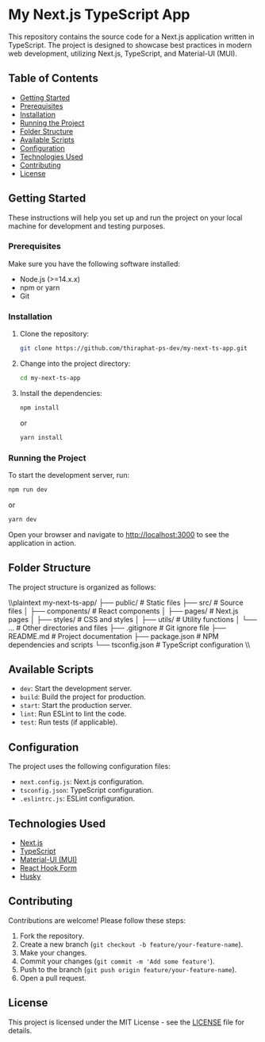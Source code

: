 
# My Next.js TypeScript App

This repository contains the source code for a Next.js application written in TypeScript. The project is designed to showcase best practices in modern web development, utilizing Next.js, TypeScript, and Material-UI (MUI).

## Table of Contents

- [Getting Started](#getting-started)
- [Prerequisites](#prerequisites)
- [Installation](#installation)
- [Running the Project](#running-the-project)
- [Folder Structure](#folder-structure)
- [Available Scripts](#available-scripts)
- [Configuration](#configuration)
- [Technologies Used](#technologies-used)
- [Contributing](#contributing)
- [License](#license)

## Getting Started

These instructions will help you set up and run the project on your local machine for development and testing purposes.

### Prerequisites

Make sure you have the following software installed:

- Node.js (>=14.x.x)
- npm or yarn
- Git

### Installation

1. Clone the repository:
    ```bash
    git clone https://github.com/thiraphat-ps-dev/my-next-ts-app.git
    ```
2. Change into the project directory:
    ```bash
    cd my-next-ts-app
    ```
3. Install the dependencies:
    ```bash
    npm install
    ```
    or
    ```bash
    yarn install
    ```

### Running the Project

To start the development server, run:

```bash
npm run dev
```
or
```bash
yarn dev
```

Open your browser and navigate to [http://localhost:3000](http://localhost:3000) to see the application in action.

## Folder Structure

The project structure is organized as follows:

\\\plaintext
my-next-ts-app/
├── public/           # Static files
├── src/              # Source files
│   ├── components/   # React components
│   ├── pages/        # Next.js pages
│   ├── styles/       # CSS and styles
│   ├── utils/        # Utility functions
│   └── ...           # Other directories and files
├── .gitignore        # Git ignore file
├── README.md         # Project documentation
├── package.json      # NPM dependencies and scripts
└── tsconfig.json     # TypeScript configuration
\\\

## Available Scripts

- `dev`: Start the development server.
- `build`: Build the project for production.
- `start`: Start the production server.
- `lint`: Run ESLint to lint the code.
- `test`: Run tests (if applicable).

## Configuration

The project uses the following configuration files:

- `next.config.js`: Next.js configuration.
- `tsconfig.json`: TypeScript configuration.
- `.eslintrc.js`: ESLint configuration.

## Technologies Used

- [Next.js](https://nextjs.org/)
- [TypeScript](https://www.typescriptlang.org/)
- [Material-UI (MUI)](https://mui.com/)
- [React Hook Form](https://react-hook-form.com/)
- [Husky](https://github.com/typicode/husky)

## Contributing

Contributions are welcome! Please follow these steps:

1. Fork the repository.
2. Create a new branch (`git checkout -b feature/your-feature-name`).
3. Make your changes.
4. Commit your changes (`git commit -m 'Add some feature'`).
5. Push to the branch (`git push origin feature/your-feature-name`).
6. Open a pull request.

## License

This project is licensed under the MIT License - see the [LICENSE](LICENSE) file for details.
